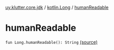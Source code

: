[uy.klutter.core.jdk](../index.md) / [kotlin.Long](index.md) / [humanReadable](.)


# humanReadable

`fun Long.humanReadable(): String` [(source)](https://github.com/kohesive/klutter/blob/master/core-jdk6/src/main/kotlin/uy/klutter/core/jdk/Numbers.kt#L30)


